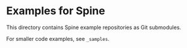 # Examples for Spine

This directory contains Spine example repositories as Git submodules.

For smaller code examples, see `_samples`.
